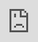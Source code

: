 ```yaml
---
title: Create and use the Green Wallet
post_status: publish
featured_image: /_images/_Self-Custody-Green-Wallet-vimeo.png
---
```


<iframe src="https://player.vimeo.com/video/887498272?h=921eac6775&amp;badge=0&amp;autopause=0&amp;quality_selector=1&amp;player_id=0&amp;app_id=58479" frameborder="0" allow="autoplay; fullscreen; picture-in-picture" style="position:absolute;top:0;left:0;width:100%;height:100%;" title="How to Use a Bitcoin Self-Custody Wallet: Blockstream Green"></iframe>

<div style="margin-bottom:30px;"></div>

## Here's what you will learn

Find the chapter marks on the right bottom of the video.

- Install and open a new wallet
- Backup your wallet with a seed phrase
- Secure your wallet with a 2FA and a pin
- Set your wallet preferences and adjust the app settings according to your needs
- Receive and send bitcoin
- Create several accounts and wallets
- Restore your wallet, e.g. in case you lose your phone
- Check your used Bitcoin addresses

## Additional Information
* [Green Wallet](https://blockstream.com/green/) by Blockstream
* [CoinGecko](https://www.coingecko.com/)
* Block Explorer: [Blockstream](https://blockstream.info/) & [Mempool.space](https://mempool.space/)
* Secure Messenger: [Signal](https://signal.org/)

## Transcript

Hello everyone. Today I want to show you how to install the Green Wallet, which is a self-custody Bitcoin wallet. 

First we go to the app store and download and open the wallet. Then it asks you to agree to the terms of service. We do that and say "Add wallet". Now Green Wallet asks you for your usage data to improve the wallet. I say "don't collect my data". Next step is new wallet. And now this is a critical moment because now you have to write down your seed phrase, which is also called recovery phrase. And you also should only write it down on a sheet of paper. Don't do any screenshots, no digital copies of it, don't put it into the clipboard or send it with an email. Write it down on a sheet of paper. And it's really important to write it down in the correct order. That's why you see the 1, 2, 3, 4, 5 until 12. And then the wallet asks you to check the seed phrase with a small test. Basically, then you can set the pin for the wallet. The pin I'm setting is of course just a test pin and I'm also not using that wallet, because of the seed phrase you saw. 

Now we are creating an account and now you can choose between a single-sig, which is native SegWit or a so-called 2FA account. This gives you more protection because you have need to have a second method of authentication to send the bitcoin. So, now we set up a 2FA protected account. Now it's set up, but it's still missing the 2FA. And this is now what we are setting up. We are adding a second factor of authorization method and the wallet offers a few: email, SMS, call or authenticator app. I'm always using email and the authenticator app. Why? Because I don't want to be depending on text messages. They are also insecure and I also can't depend on a call because my number changes and I don't like to to add my phone number to a wallet. So, as you can see, this is the second method. Now I'm adding a authenticator app. This one is called Raivo and you have to connect it with the Green Wallet by scanning either a QR code that the Green Wallet gives you, or you can also copy the content basically of the QR code and add the connection manually in the Raivo authenticator app. And then the authenticator app always gives you a new code whenever you need it. So here we have to confirm that we want to use the authenticator app with the new created connection to the authenticator app. And that's why I have to add here he code. And as you can see now both authentication methods are set up. Then there's a possibility to set a threshold. So basically it means under that amount you don't need to do the 2FA authentication. So you can basically say if it's a amount under a hundred US dollars or 50 US dollars, I don't need to do the 2FA. And then there is a expiry function, which means if you ever should lose access to one of those two authentication methods, then the wallet resets that after a certain amount of time. Then another thing is you can rename the created account. So you can say office or private or whatever. I'm leaving the 2FA there to know it's a 2A account. 

Then you can go to the wallet preferences, to the settings. You can find the denomination and exchange rate here that you can set. So it's basically, do you want to have bitcoin or SATs or bits as your units? And the second thing is where does the wallet take the reference exchange rate from? I'm mostly using CoinGecko and the currency I want to show the value of my bitcoin in. Then you can see, you can change here the pin if you ever want to change it. You can also change the 2FA methods here. You can have it auto log-out of the wallet. You can set it to the minutes you like. So basically you have to log in again with your code pin and then you can here go back to the seed. You can see it here again if you've lost it. And as you can see, I'm using my iPhone passcode now to enter the wallet again. To confirm that I'm allowed to see the recovery phrase, it's basically to just check back. Do I have the word secured in the right way? You should do that every like couple of months, actually. 

You can also create the second account in the wallet. And the great thing is that the second account will have the same seed as the first account. And these are single-sig natives addresses that begin with bc1 at the beginning. They have lower fees, but you can't add 2FA to this account. So usually this is enough security. The 2FA is a great way, if you can't afford a hardware wallet for instance. Then set up a 2FA account. If you have a hardware wallet, and this is just for daily spendings, you can use the single-sig account. So now you can see you have two accounts in one wallet and they only have one seed. 

Now let's receive some Bitcoin. What do you have to do? You have to click "Receive Bitcoin", and then the wallet shows you one of many Bitcoin addresses in your wallet or that the wallet is managing for you. And the sender has to scan the QR code of this address. You can also send the address to the sender. If you're not nearby, then the sender adds the amount he or she wants to send you. This was a time where we had very low fees as you can see. And then the sender has to set the transaction fee and you know that the lower fee, the longer it takes, the higher the fee, the faster the transaction will be confirmed. Now the sender sends the transaction after adding the amount and the transaction fee, and now you see the green "transaction incoming notification" on the left hand wallet and now it's receiving. And of course it's still unconfirmed because with Bitcoin transactions we have to wait at least 10 minutes until it's mined and in a block and settled. You can look up your transactions in a block explorer, for instance, in the blockstream.info explorer or the Mempool.Space Explorer when you don't know what's going on and why it's not being mined. But you can also add a note to this specific transaction so that later on, you know what it was or why you sent it. It's still waiting to be confirmed. 

Now, in between, let's go into the app settings. You go back to the first screen and below you find the app settings. There are a lot of possibilities. You can connect your wallet with TOR, you can connect it through a proxy, you can enable Testnet Bitcoin and whatever. But this is when you are in the next stage. 

Now everything is set and now we are doing something. We are imagining our phone is dead, we are deleting the app. And if you need to buy a new phone, you then just restore from the seed. You have it somewhere secured and then you do the whole process again. You say "add wallet". But this time we want to restore a wallet. We don't say "new wallet". We restore from the seed. And then the wallet asks you for the seed phrase that you wrote down at the beginning. You also can set the pin again. And as you can see, the wallet is back and it also has received our transaction from before in the meantime. And here is everything again. And you can see we have one confirmation out of six. 

Then receive a Bitcoin transaction with a certain amount when the recipient is not around and can't scan the QR code. You go to "more options" and there you can say "request amount". Then you can enter the amount of bitcoin, the value in USD or in your currency you want to receive from the sender. And then you can share the address with a messenger. I always use the Signal messenger because it's the most secure, but you can also send it via WhatsApp or even via email. Yeah, but it's not as private. 

Then you can also view all addresses that you have used in your wallet. And this page shows you if you received one transaction or not and you actually should not reuse your addresses. The wallet will always present you a new address. Always take a fresh address. You can copy it from here and send it to someone. Some exchanges want you to prove that an address is yours. You can do it here. You can authenticate addresses here. 

Then you can also add a second wallet, not only accounts A wallet has accounts within it, but you can have a second wallet in the app as well. That one will have a new seed phrase, so you do the same as before. Write down the seed, take a pin, and then you have a second wallet and you can do the same as before if you want. If you want to split office and a private wallet for instance. Now you have two wallets.
